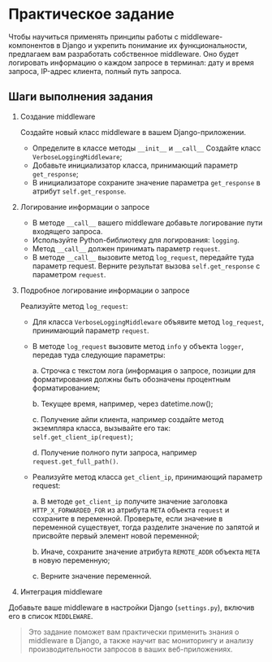 # Практическое задание

Чтобы научиться применять принципы работы с middleware-компонентов в Django и укрепить понимание их функциональности, предлагаем вам разработать собственное middleware. Оно будет логировать информацию о каждом запросе в терминал: дату и время запроса, IP-адрес клиента, полный путь запроса.

## Шаги выполнения задания

1. Создание middleware

    Создайте новый класс middleware в вашем Django-приложении.

    - Определите в классе методы `__init__` и `__call__`
    Создайте класс `VerboseLoggingMiddleware`;
    - Добавьте инициализатор класса, принимающий параметр `get_response`;
    - В инициализаторе сохраните значение параметра `get_response` в атрибут `self.get_response`.

2. Логирование информации о запросе
    - В методе `__call__` вашего middleware добавьте логирование пути входящего запроса. 
    - Используйте Python-библиотеку для логирования: `logging`.
    - Метод `__call__` должен принимать параметр `request`.
    - В методе `__call__` вызовите метод `log_request`, передайте туда параметр request.
    Верните результат вызова `self.get_response` с параметром `request`.

3. Подробное логирование информации о запросе

    Реализуйте метод `log_request`: 
    - Для класса `VerboseLoggingMiddleware` объявите метод `log_request`, принимающий параметр `request`.
    - В методе `log_request` вызовите метод `info` у объекта `logger`, передав туда следующие параметры:

        a. Строчка с текстом лога (информация о запросе, позиции для форматирования должны быть обозначены процентным форматированием;

        b. Текущее время, например, через datetime.now();

        c. Получение айпи клиента, например создайте метод экземпляра класса, вызывайте его так: `self.get_client_ip(request)`;
        
        d. Получение полного пути запроса, например `request.get_full_path()`.

    - Реализуйте метод класса `get_client_ip`, принимающий параметр request:

        a. В методе `get_client_ip` получите значение заголовка `HTTP_X_FORWARDED_FOR` из атрибута `META` объекта `request` и сохраните в переменной. Проверьте, если значение в переменной существует, тогда разделите значение по запятой и присвойте первый элемент новой переменной;

        b. Иначе, сохраните значение атрибута `REMOTE_ADDR` объекта `META` в новую переменную;

        c. Верните значение переменной.

4. Интеграция middleware

Добавьте ваше middleware в настройки Django (`settings.py`), включив его в список `MIDDLEWARE`.

> Это задание поможет вам практически применить знания о middleware в Django, а также научит вас мониторингу и анализу производительности запросов в ваших веб-приложениях.